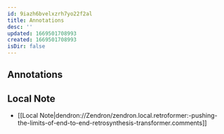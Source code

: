 ```yaml
---
id: 9iazh6bvelxzrh7yo22f2al
title: Annotations
desc: ''
updated: 1669501708993
created: 1669501708993
isDir: false
---
```

## Annotations

## Local Note
- [[Local Note|dendron://Zendron/zendron.local.retroformer:-pushing-the-limits-of-end-to-end-retrosynthesis-transformer.comments]]
